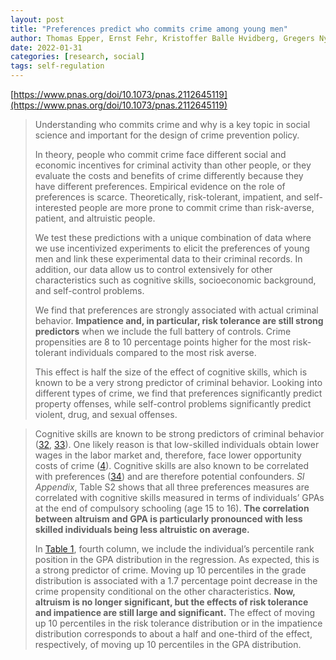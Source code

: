 ```yaml
---
layout: post
title: "Preferences predict who commits crime among young men"
author: Thomas Epper, Ernst Fehr, Kristoffer Balle Hvidberg, Gregers Nytoft Rasmussen, et al.
date: 2022-01-31
categories: [research, social]
tags: self-regulation
---
```


[https://www.pnas.org/doi/10.1073/pnas.2112645119](https://www.pnas.org/doi/10.1073/pnas.2112645119)

> Understanding who commits crime and why is a key topic in social science and important for the design of crime prevention policy. 
>
> In theory, people who commit crime face different social and economic incentives for criminal activity than other people, or they evaluate the costs and benefits of crime differently because they have different preferences. Empirical evidence on the role of preferences is scarce. Theoretically, risk-tolerant, impatient, and self-interested people are more prone to commit crime than risk-averse, patient, and altruistic people. 
>
> We test these predictions with a unique combination of data where we use incentivized experiments to elicit the preferences of young men and link these experimental data to their criminal records. In addition, our data allow us to control extensively for other characteristics such as cognitive skills, socioeconomic background, and self-control problems. 
>
> We find that preferences are strongly associated with actual criminal behavior. **Impatience and, in particular, risk tolerance are still strong predictors** when we include the full battery of controls. Crime propensities are 8 to 10 percentage points higher for the most risk-tolerant individuals compared to the most risk averse. 
>
> This effect is half the size of the effect of cognitive skills, which is known to be a very strong predictor of criminal behavior. Looking into different types of crime, we find that preferences significantly predict property offenses, while self-control problems significantly predict violent, drug, and sexual offenses.

> Cognitive skills are known to be strong predictors of criminal behavior ([32](https://www.pnas.org/doi/10.1073/pnas.2112645119#core-r32), [33](https://www.pnas.org/doi/10.1073/pnas.2112645119#core-r33)). One likely reason is that low-skilled individuals obtain lower wages in the labor market and, therefore, face lower opportunity costs of crime ([4](https://www.pnas.org/doi/10.1073/pnas.2112645119#core-r4)). Cognitive skills are also known to be correlated with preferences ([34](https://www.pnas.org/doi/10.1073/pnas.2112645119#core-r34)) and are therefore potential confounders. *SI Appendix*, Table S2 shows that all three preferences measures are correlated with cognitive skills measured in terms of individuals’ GPAs at the end of compulsory schooling (age 15 to 16). **The correlation between altruism and GPA is particularly pronounced with less skilled individuals being less altruistic on average.**
>
> In [Table 1](https://www.pnas.org/doi/10.1073/pnas.2112645119#t01), fourth column, we include the individual’s percentile rank position in the GPA distribution in the regression. As expected, this is a strong predictor of crime. Moving up 10 percentiles in the grade distribution is associated with a 1.7 percentage point decrease in the crime propensity conditional on the other characteristics. **Now, altruism is no longer significant, but the effects of risk tolerance and impatience are still large and significant.** The effect of moving up 10 percentiles in the risk tolerance distribution or in the impatience distribution corresponds to about a half and one-third of the effect, respectively, of moving up 10 percentiles in the GPA distribution.
